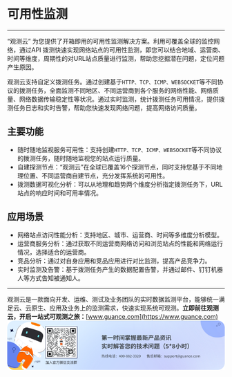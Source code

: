 # 可用性监测
---

“观测云” 为您提供了开箱即用的可用性监测解决方案。利用可覆盖全球的监控网络，通过API 拨测快速实现网络站点的可用性监测，即您可以结合地域、运营商、时间等维度，周期性的对URL站点质量进行监测，帮助您挖掘潜在问题，定位问题产生原因。

观测云支持自定义拨测任务。通过创建基于`HTTP、TCP、ICMP、WEBSOCKET`等不同协议的拨测任务，全面监测不同地区、不同运营商到各个服务的网络性能、网络质量、网络数据传输稳定性等状况。通过实时监测，统计拨测任务可用情况，提供拨测任务日志和实时告警，帮助您快速发现网络问题，提高网络访问质量。

## 主要功能

- 随时随地监视服务可用性：支持创建`HTTP、TCP、ICMP、WEBSOCKET`等不同协议的拨测任务，随时随地监视您的站点运行质量。
- 自建探测节点：“观测云”在全球已覆盖16个探测节点，同时支持您基于不同地理位置、不同运营商自建节点，充分发挥系统的可用性。
- 拨测数据可视化分析：可以从地理和趋势两个维度分析指定拨测任务下，URL站点的响应时间和可用率情况。

## 应用场景

- 网络站点访问性能分析：支持地区、城市、运营商、时间等多维度分析模型。
- 运营商服务分析：通过获取不同运营商网络访问和浏览站点的性能和网络运行情况，选择适合的运营商。
- 竞品分析：通过对自身应用和竞品应用进行对比监测，提高产品竞争力。
- 实时监测及告警：基于拨测任务产生的数据配置告警，并通过邮件、钉钉机器人等方式告知被通知人。


---

观测云是一款面向开发、运维、测试及业务团队的实时数据监测平台，能够统一满足云、云原生、应用及业务上的监测需求，快速实现系统可观测。**立即前往观测云，开启一站式可观测之旅：**[www.guance.com](https://www.guance.com)
![](img/logo_2.png)
